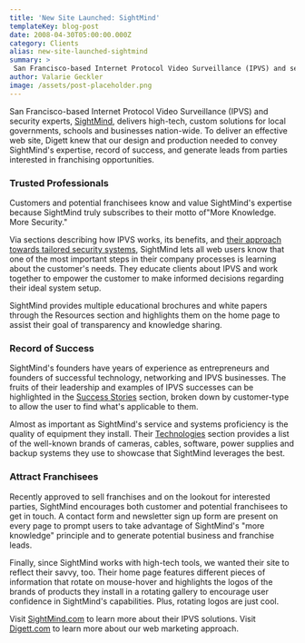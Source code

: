 ```yaml
---
title: 'New Site Launched: SightMind'
templateKey: blog-post
date: 2008-04-30T05:00:00.000Z
category: Clients
alias: new-site-launched-sightmind
summary: > 
 San Francisco-based Internet Protocol Video Surveillance (IPVS) and security experts, SightMind, delivers high-tech, custom solutions for local governments, schools and businesses nation-wide.
author: Valarie Geckler
image: /assets/post-placeholder.png
---
```


San Francisco-based Internet Protocol Video Surveillance (IPVS) and security experts, [SightMind](http://sightmind.com), delivers high-tech, custom solutions for local governments, schools and businesses nation-wide. To deliver an effective web site, Digett knew that our design and production needed to convey SightMind's expertise, record of success, and generate leads from parties interested in franchising opportunities.

### Trusted Professionals  

Customers and potential franchisees know and value SightMind's expertise because SightMind truly subscribes to their motto of"More Knowledge. More Security."

Via sections describing how IPVS works, its benefits, and [their approach towards tailored security systems](http://www.sightmind.com/about-us/our-approach), SightMind lets all web users know that one of the most important steps in their company processes is learning about the customer's needs. They educate clients about IPVS and work together to empower the customer to make informed decisions regarding their ideal system setup.

SightMind provides multiple educational brochures and white papers through the Resources section and highlights them on the home page to assist their goal of transparency and knowledge sharing.

### Record of Success  

SightMind's founders have years of experience as entrepreneurs and founders of successful technology, networking and IPVS businesses. The fruits of their leadership and examples of IPVS successes can be highlighted in the [Success Stories](http://www.sightmind.com/success-stories) section, broken down by customer-type to allow the user to find what's applicable to them.

Almost as important as SightMind's service and systems proficiency is the quality of equipment they install. Their [Technologies](http://www.sightmind.com/technologies) section provides a list of the well-known brands of cameras, cables, software, power supplies and backup systems they use to showcase that SightMind leverages the best.

### Attract Franchisees  

Recently approved to sell franchises and on the lookout for interested parties, SightMind encourages both customer and potential franchisees to get in touch. A contact form and newsletter sign up form are present on every page to prompt users to take advantage of SightMind's "more knowledge" principle and to generate potential business and franchise leads.

Finally, since SightMind works with high-tech tools, we wanted their site to reflect their savvy, too. Their home page features different pieces of information that rotate on mouse-hover and highlights the logos of the brands of products they install in a rotating gallery to encourage user confidence in SightMind's capabilities. Plus, rotating logos are just cool.

Visit [SightMind.com](http://sightmind.com) to learn more about their IPVS solutions. Visit [Digett.com](http://digett.com) to learn more about our web marketing approach.